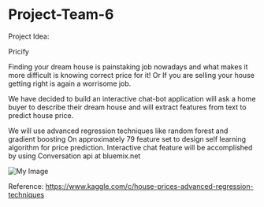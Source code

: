 # Project-Team-6

Project Idea: 

Pricify

Finding your dream house is painstaking job nowadays and what makes it more difficult is knowing correct price for it! 
Or 
If you are selling your house getting right is again a worrisome job.

We have decided to build an interactive chat-bot application will ask a home buyer to describe their dream house and will extract features from text to predict house price. 

We will use advanced regression techniques like random forest and gradient boosting 
On approximately 79 feature set to design self learning algorithm for price prediction.
Interactive chat feature will be accomplished by using Conversation api at bluemix.net

![My Image](https://github.com/SJSU272LabS17/Project-Team-6/blob/master/precify.png)

Reference: https://www.kaggle.com/c/house-prices-advanced-regression-techniques

